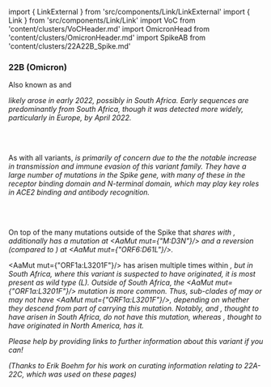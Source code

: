 import { LinkExternal } from 'src/components/Link/LinkExternal'
import { Link } from 'src/components/Link/Link'
import VoC from 'content/clusters/VoCHeader.md'
import OmicronHead from 'content/clusters/OmicronHeader.md'
import SpikeAB from 'content/clusters/22A22B_Spike.md'

<VoC/>

### 22B (Omicron)
Also known as <Lin name="BA.5" /> and <Who name="Omicron" />

<OmicronHead/>

<Var name="22B (Omicron)"/> likely arose in early 2022, possibly in South Africa. Early sequences are predominantly from South Africa, though it was detected more widely, particularly in Europe, by April 2022.

<br/><br/>

As with all <WhoBadge name="Omicron" /> variants, <Var name="22B (Omicron)" prefix=""/> is primarily of concern due to the the notable increase in transmission and immune evasion of this variant family. They have a large number of mutations in the Spike gene, with many of these in the receptor binding domain and N-terminal domain, which may play key roles in ACE2 binding and antibody recognition.
<br/><br/>

<SpikeAB/>
<br/>

On top of the many mutations outside of the Spike that <Var name="22B (Omicron)" prefix=""/> shares with <Var name="21L (Omicron)" prefix=""/>, <Var name="22B (Omicron)" prefix=""/> additionally has a mutation at <AaMut mut={"M:D3N"}/> and a reversion (compared to <Var name="21L (Omicron)" prefix=""/>) at <AaMut mut={"ORF6:D61L"}/>.

<AaMut mut={"ORF1a:L3201F"}/> has arisen multiple times within <Var name="21L (Omicron)" prefix=""/>, but in South Africa, where this variant is suspected to have originated, it is most present as wild type (L). Outside of South Africa, the <AaMut mut={"ORF1a:L3201F"}/> mutation is more common. Thus, sub-clades of <Var name="21L (Omicron)" prefix=""/> may or may not have <AaMut mut={"ORF1a:L3201F"}/>, depending on whether they descend from part of <Var name="21L (Omicron)" prefix=""/> carrying this mutation. Notably, <Var name="22A (Omicron)" prefix=""/> and <Var name="22B (Omicron)" prefix=""/>, thought to have arisen in South Africa, do _not_ have this mutation, whereas <Var name="22C (Omicron)"/>, thought to have originated in North America, has it.

_Please help by providing links to further information about this variant if you can!_

_(Thanks to Erik Boehm for his work on curating information relating to 22A-22C, which was used on these pages)_